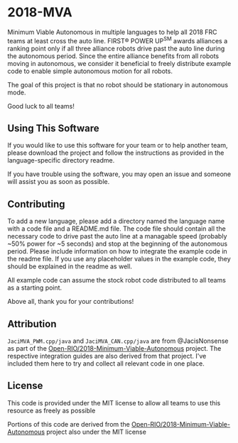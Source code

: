 # 2018-MVA

Minimum Viable Autonomous in multiple languages to help all 2018 FRC teams at least cross the auto line.  FIRST® POWER UP<sup>SM</sup> awards alliances a ranking point only if all three alliance robots drive past the auto line during the autonomous period.  Since the entire alliance benefits from all robots moving in autonomous, we consider it beneficial to freely distribute example code to enable simple autonomous motion for all robots.

The goal of this project is that no robot should be stationary in autonomous mode.

Good luck to all teams!

## Using This Software

If you would like to use this software for your team or to help another team, please download the project and follow the instructions as provided in the language-specific directory readme.

If you have trouble using the software, you may open an issue and someone will assist you as soon as possible.

## Contributing

To add a new language, please add a directory named the language name with a code file and a README.md file.  The code file should contain all the necessary code to drive past the auto line at a managable speed (probably ~50% power for ~5 seconds) and stop at the beginning of the autonomous period.  Please include information on how to integrate the example code in the readme file.  If you use any placeholder values in the example code, they should be explained in the readme as well.

All example code can assume the stock robot code distributed to all teams as a starting point.

Above all, thank you for your contributions!

## Attribution

`JaciMVA_PWM.cpp/java` and `JaciMVA_CAN.cpp/java` are from @JacisNonsense as part of the [Open-RIO/2018-Minimum-Viable-Autonomous](https://github.com/Open-RIO/2018-Minimum-Viable-Autonomous) project.  The respective integration guides are also derived from that project.  I've included them here to try and collect all relevant code in one place.

## License

This code is provided under the MIT license to allow all teams to use this resource as freely as possible

Portions of this code are derived from the [Open-RIO/2018-Minimum-Viable-Autonomous](https://github.com/Open-RIO/2018-Minimum-Viable-Autonomous) project also under the MIT license
